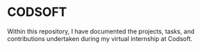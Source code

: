 # CODSOFT
Within this repository, I have documented the projects, tasks, and contributions undertaken during my virtual internship at Codsoft.
